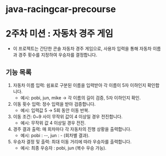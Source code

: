 # java-racingcar-precourse

# 2주차 미션 : 자동차 경주 게임

- 이 프로젝트는 간단한 콘솔 자동차 경주 게임으로, 사용자 입력을 통해 자동차 이름과 경주 횟수를 지정하여 우승자를 결정합니다.

## 기능 목록
1. 자동차 이름 입력: 쉼표로 구분된 이름을 입력받아 각 이름이 5자 이하인지 확인합니다.
    - 예시: pobi, jun, mike → 각 이름의 길이 검증, 5자 이하인지 확인.
2. 이동 횟수 입력: 정수 입력을 받아 검증합니다.
    - 예시: 입력값 5 → 5회 동안 이동 반복.
3. 이동 조건: 0~9 사이 무작위 값이 4 이상일 경우 전진합니다.
    - 예시: 무작위 값 4 이상일 경우 전진.
4. 경주 결과 출력: 매 회차마다 각 자동차의 진행 상황을 출력합니다.
    - 예시: pobi : --, jun : - (회차별 결과).
5. 우승자 결정 및 출력: 최대 이동 거리에 따라 우승자를 출력합니다.
    - 예시: 최종 우승자 : pobi, jun (복수 우승 가능).